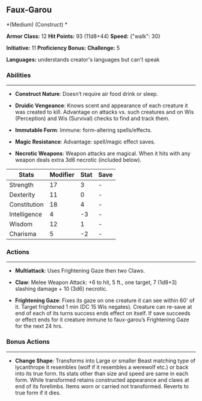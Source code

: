 ## Faux-Garou
*(Medium) (Construct) *

**Armor Class:** 12
**Hit Points:** 93 (11d8+44)
**Speed:** {"walk": 30}

**Initiative:** 11
**Proficiency Bonus:**
**Challenge:** 5

**Languages:** understands creator's languages but can't speak

### Abilities
 --- 
- **Construct Nature**: Doesn’t require air food drink or sleep.

- **Druidic Vengeance**: Knows scent and appearance of each creature it was created to kill. Advantage on attacks vs. such creatures and on Wis (Perception) and Wis (Survival) checks to find and track them.

- **Immutable Form**: Immune: form-altering spells/effects.

- **Magic Resistance**: Advantage: spell/magic effect saves.

- **Necrotic Weapons**: Weapon attacks are magical. When it hits with any weapon deals extra 3d6 necrotic (included below).



| Stats | Modifier | Stat | Save
| ---- | ---- | ---- | ---- |
| Strength | 17 | 3 | - |
| Dexterity | 11 | 0 | - |
| Constitution | 18 | 4 | - |
| Intelligence | 4 | -3 | - |
| Wisdom | 12 | 1 | - |
| Charisma | 5 | -2 | - |

### Actions
 --- 
- **Multiattack**: Uses Frightening Gaze then two Claws.

- **Claw**: Melee Weapon Attack: +6 to hit, 5 ft., one target, 7 (1d8+3) slashing damage + 10 (3d6) necrotic.

- **Frightening Gaze**: Fixes its gaze on one creature it can see within 60' of it. Target frightened 1 min (DC 15 Wis negates). Creature can re-save at end of each of its turns success ends effect on itself. If save succeeds or effect ends for it creature immune to faux-garou’s Frightening Gaze for the next 24 hrs.

### Bonus Actions
 --- 
- **Change Shape**: Transforms into Large or smaller Beast matching type of lycanthrope it resembles (wolf if it resembles a werewolf etc.) or back into its true form. Its stats other than size and speed are same in each form. While transformed retains constructed appearance and claws at end of its forelimbs. Items worn or carried not transformed. Reverts to true form if it dies.

